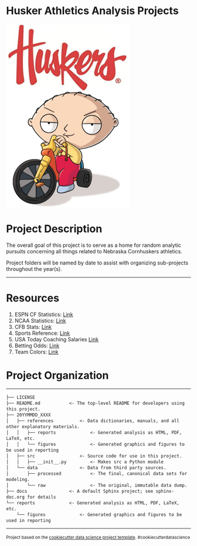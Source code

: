 Husker Athletics Analysis Projects
==================================

<img src="https://github.com/ereidelbach/Images/blob/master/huskerProjects.jpg?raw=true" width="336" height="500" />

# Project Description

The overall goal of this project is to serve as a home for random analytic pursuits concerning all things related to Nebraska Cornhuskers athletics.

Project folders will be named by date to assist with organizing sub-projects throughout the year(s).

------------

# Resources

1. ESPN CF Statistics: [Link][1]
2. NCAA Statistics: [Link][2]
3. CFB Stats: [Link][3]
4. Sports Reference: [Link][4]
5. USA Today Coaching Salaries [Link][5]
6. Betting Odds: [Link][6]
7. Team Colors: [Link][7]

  [1]: http://www.espn.com/college-football/statistics
  [2]: https://www.ncaa.com/stats/football/fbs
  [3]: http://www.cfbstats.com
  [4]: https://www.sports-reference.com/cfb/
  [5]: http://sports.usatoday.com/ncaa/salaries/
  [6]: http://www.drwagpicks.com/p/blog-page.html
  [7]: https://teamcolorcodes.com/premier-league-color-codes/


# Project Organization
------------

    ├── LICENSE
    ├── README.md			<- The top-level README for developers using this project.
    ├── 20YYMMDD_XXXX
    │	├── references			<- Data dictionaries, manuals, and all other explanatory materials.
	│	│	├── reports				<- Generated analysis as HTML, PDF, LaTeX, etc.
    │	│	└── figures				<- Generated graphics and figures to be used in reporting
    │	├── src					<- Source code for use in this project.
    │	│	├── __init__.py			<- Makes src a Python module
    │	└── data				<- Data from third party sources.
	│		├── processed			<- The final, canonical data sets for modeling.
	│		└── raw					<- The original, immutable data dump.
    ├── docs				<- A default Sphinx project; see sphinx-doc.org for details
    └── reports				<- Generated analysis as HTML, PDF, LaTeX, etc.
        └── figures				<- Generated graphics and figures to be used in reporting
--------

<p><small>Project based on the <a target="_blank" href="https://drivendata.github.io/cookiecutter-data-science/">cookiecutter data science project template</a>. #cookiecutterdatascience</small></p>
